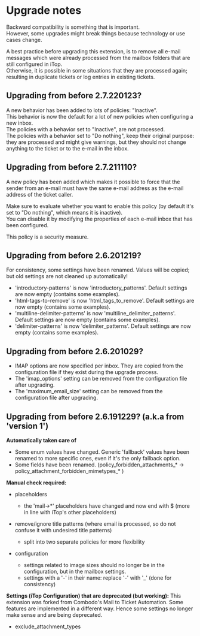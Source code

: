 # Upgrade notes

Backward compatibility is something that is important.  
However, some upgrades might break things because technology or use cases change.  

A best practice before upgrading this extension, is to remove all e-mail messages which were already processed from the mailbox folders that are still configured in iTop.  
Otherwise, it is possible in some situations that they are processed again; resulting in duplicate tickets or log entries in existing tickets.

## Upgrading from before 2.7.220123?

A new behavior has been added to lots of policies: "Inactive".  
This behavior is now the default for a lot of new policies when configuring a new inbox.  
The policies with a behavior set to "Inactive", are not processed.  
The policies with a behavior set to "Do nothing", keep their original purpose: they are processed and might give warnings, 
but they should not change anything to the ticket or to the e-mail in the inbox.  


## Upgrading from before 2.7.211110?

A new policy has been added which makes it possible to force that the sender from an e-mail must have the same e-mail address 
as the e-mail address of the ticket caller.

Make sure to evaluate whether you want to enable this policy (by default it's set to "Do nothing", which means it is inactive).  
You can disable it by modifying the properties of each e-mail inbox that has been configured.

This policy is a security measure.


## Upgrading from before 2.6.201219?

For consistency, some settings have been renamed.
Values will be copied; but old settings are not cleaned up automatically!

* 'introductory-patterns' is now 'introductory_patterns'. Default settings are now empty (contains some examples).
* 'html-tags-to-remove' is now 'html_tags_to_remove'. Default settings are now empty (contains some examples).
* 'multiline-delimiter-patterns' is now 'multiline_delimiter_patterns'. Default settings are now empty (contains some examples).
* 'delimiter-patterns' is now 'delimiter_patterns'. Default settings are now empty (contains some examples).

## Upgrading from before 2.6.201029?

* IMAP options are now specified per inbox. They are copied from the configuration file if they exist during the upgrade process.
* The 'imap_options' setting can be removed from the configuration file after upgrading.
* The 'maximum_email_size' setting can be removed from the configuration file after upgrading.

## Upgrading from before 2.6.191229? (a.k.a from 'version 1')

**Automatically taken care of**
* Some enum values have changed. Generic 'fallback' values have been renamed to more specific ones, even if it's the only fallback option.
* Some fields have been renamed. (policy_forbidden_attachments_* -> policy_attachment_forbidden_mimetypes_* )

**Manual check required:**
* placeholders
  * the 'mail->*' placeholders have changed and now end with $ (more in line with iTop's other placeholders)
* remove/ignore title patterns (where email is processed, so do not confuse it with undesired title patterns)
  * split into two separate policies for more flexibility
  
* configuration
  * settings related to image sizes should no longer be in the configuration, but in the mailbox settings.
  * settings with a '-' in their name: replace '-' with '_' (done for consistency)

**Settings (iTop Configuration) that are deprecated (but working):**
This extension was forked from Combodo's Mail to Ticket Automation. 
Some features are implemented in a different way. 
Hence some settings no longer make sense and are being deprecated.

* exclude_attachment_types

